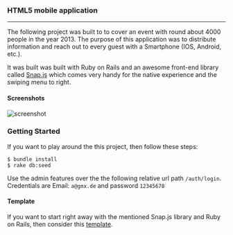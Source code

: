 ### HTML5 mobile application
---
The following project was built to to cover an event with round about 4000 people in the year 2013. The purpose of this application was to distribute information and reach out to every guest with a Smartphone (IOS, Android, etc.).

It was built was built with Ruby on Rails and an awesome front-end library called [Snap.js][1] which comes very handy for the native experience and the swiping menu to right.

#### Screenshots

![screenshot](https://raw.github.com/iNeedCode/html5-mobile-application/master/screenshot1.gif?token=566286__eyJzY29wZSI6IlJhd0Jsb2I6aU5lZWRDb2RlL2h0bWw1LW1vYmlsZS1hcHBsaWNhdGlvbi9tYXN0ZXIvc2NyZWVuc2hvdDEuZ2lmIiwiZXhwaXJlcyI6MTM4NTg0ODk5NX0%3D--0d77f189ebd9477cb8c076609403d5526e25649a)

### Getting Started
If you want to play around the this project, then follow these steps:

```
$ bundle install 
$ rake db:seed
```

Use the admin features over the the following relative url path `/auth/login`. Credentials are Email: `a@gmx.de` and password `12345678`

#### Template
If you want to start right away with the mentioned Snap.js library and Ruby on Rails, then consider this [template][2].

[1]: https://github.com/jakiestfu/Snap.js
[2]: https://github.com/codeshifter/SnapJsRailsTemplate